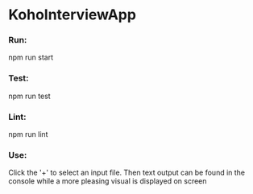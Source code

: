 # KohoInterviewApp


### Run:

npm run start

### Test:

npm run test

### Lint:
npm run lint

### Use:

Click the '+' to select an input file. Then text output can be found in the console while a more pleasing visual is displayed on screen